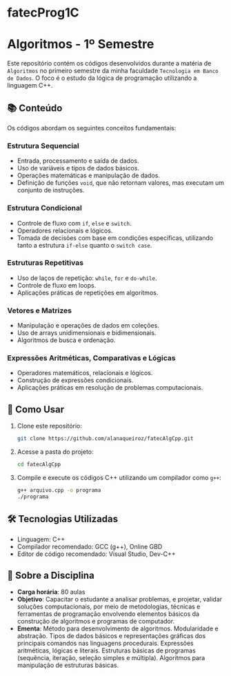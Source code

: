 # fatecProg1C

# Algoritmos - 1º Semestre

Este repositório contém os códigos desenvolvidos durante a matéria de `Algoritmos` no primeiro semestre da minha faculdade `Tecnologia em Banco de Dados`. O foco é o estudo da lógica de programação utilizando a linguagem C++.

## 📚 Conteúdo
Os códigos abordam os seguintes conceitos fundamentais:

### Estrutura Sequencial
- Entrada, processamento e saída de dados.
- Uso de variáveis e tipos de dados básicos.
- Operações matemáticas e manipulação de dados.
- Definição de funções `void`, que não retornam valores, mas executam um conjunto de instruções.

### Estrutura Condicional
- Controle de fluxo com `if`, `else` e `switch`.
- Operadores relacionais e lógicos.
- Tomada de decisões com base em condições específicas, utilizando tanto a estrutura `if-else` quanto o `switch case`.

### Estruturas Repetitivas
- Uso de laços de repetição: `while`, `for` e `do-while`.
- Controle de fluxo em loops.
- Aplicações práticas de repetições em algoritmos.

### Vetores e Matrizes
- Manipulação e operações de dados em coleções.
- Uso de arrays unidimensionais e bidimensionais.
- Algoritmos de busca e ordenação.

### Expressões Aritméticas, Comparativas e Lógicas
- Operadores matemáticos, relacionais e lógicos.
- Construção de expressões condicionais.
- Aplicações práticas em resolução de problemas computacionais.

## 🚀 Como Usar
1. Clone este repositório:
   ```sh
   git clone https://github.com/alanaqueiroz/fatecAlgCpp.git
   ```
2. Acesse a pasta do projeto:
   ```sh
   cd fatecAlgCpp
   ```
3. Compile e execute os códigos C++ utilizando um compilador como `g++`:
   ```sh
   g++ arquivo.cpp -o programa
   ./programa
   ```

## 🛠 Tecnologias Utilizadas
- Linguagem: C++
- Compilador recomendado: GCC (g++), Online GBD
- Editor de código recomendado: Visual Studio, Dev-C++

## 📌 Sobre a Disciplina

- **Carga horária**: 80 aulas
- **Objetivo**: Capacitar o estudante a analisar problemas, e projetar, validar soluções computacionais, por meio de metodologias, técnicas e ferramentas de programação envolvendo elementos básicos da construção de algoritmos e programas de computador.
- **Ementa**: Método para desenvolvimento de algoritmos. Modularidade e abstração. Tipos de dados básicos e representações gráficas dos principais comandos nas linguagens procedurais. Expressões aritméticas, lógicas e literais. Estruturas básicas de programas (sequência, iteração, seleção simples e múltipla). Algoritmos para manipulação de estruturas básicas.

